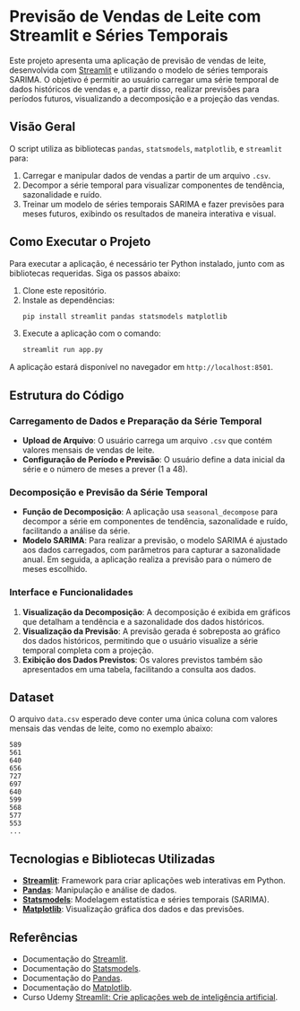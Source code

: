 # Previsão de Vendas de Leite com Streamlit e Séries Temporais

Este projeto apresenta uma aplicação de previsão de vendas de leite, desenvolvida com [Streamlit](https://streamlit.io/) e utilizando o modelo de séries temporais SARIMA. O objetivo é permitir ao usuário carregar uma série temporal de dados históricos de vendas e, a partir disso, realizar previsões para períodos futuros, visualizando a decomposição e a projeção das vendas.

## Visão Geral

O script utiliza as bibliotecas `pandas`, `statsmodels`, `matplotlib`, e `streamlit` para:
1. Carregar e manipular dados de vendas a partir de um arquivo `.csv`.
2. Decompor a série temporal para visualizar componentes de tendência, sazonalidade e ruído.
3. Treinar um modelo de séries temporais SARIMA e fazer previsões para meses futuros, exibindo os resultados de maneira interativa e visual.

## Como Executar o Projeto

Para executar a aplicação, é necessário ter Python instalado, junto com as bibliotecas requeridas. Siga os passos abaixo:

1. Clone este repositório.
2. Instale as dependências:
   ```bash
   pip install streamlit pandas statsmodels matplotlib
   ```
3. Execute a aplicação com o comando:
   ```bash
   streamlit run app.py
   ```

A aplicação estará disponível no navegador em `http://localhost:8501`.

## Estrutura do Código

### Carregamento de Dados e Preparação da Série Temporal

- **Upload de Arquivo**: O usuário carrega um arquivo `.csv` que contém valores mensais de vendas de leite.
- **Configuração de Período e Previsão**: O usuário define a data inicial da série e o número de meses a prever (1 a 48).
  
### Decomposição e Previsão da Série Temporal

- **Função de Decomposição**: A aplicação usa `seasonal_decompose` para decompor a série em componentes de tendência, sazonalidade e ruído, facilitando a análise da série.
- **Modelo SARIMA**: Para realizar a previsão, o modelo SARIMA é ajustado aos dados carregados, com parâmetros para capturar a sazonalidade anual. Em seguida, a aplicação realiza a previsão para o número de meses escolhido.

### Interface e Funcionalidades

1. **Visualização da Decomposição**: A decomposição é exibida em gráficos que detalham a tendência e a sazonalidade dos dados históricos.
2. **Visualização da Previsão**: A previsão gerada é sobreposta ao gráfico dos dados históricos, permitindo que o usuário visualize a série temporal completa com a projeção.
3. **Exibição dos Dados Previstos**: Os valores previstos também são apresentados em uma tabela, facilitando a consulta aos dados.

## Dataset

O arquivo `data.csv` esperado deve conter uma única coluna com valores mensais das vendas de leite, como no exemplo abaixo:

```plaintext
589
561
640
656
727
697
640
599
568
577
553
...
```

## Tecnologias e Bibliotecas Utilizadas

- **[Streamlit](https://streamlit.io/)**: Framework para criar aplicações web interativas em Python.
- **[Pandas](https://pandas.pydata.org/)**: Manipulação e análise de dados.
- **[Statsmodels](https://www.statsmodels.org/)**: Modelagem estatística e séries temporais (SARIMA).
- **[Matplotlib](https://matplotlib.org/)**: Visualização gráfica dos dados e das previsões.

## Referências

- Documentação do [Streamlit](https://docs.streamlit.io/).
- Documentação do [Statsmodels](https://www.statsmodels.org/stable/index.html).
- Documentação do [Pandas](https://pandas.pydata.org/docs/).
- Documentação do [Matplotlib](https://matplotlib.org/stable/contents.html).
- Curso Udemy [Streamlit: Crie aplicações web de inteligência artificial](https://www.udemy.com/course/streamlit-aplicacoes-web-de-ia).

